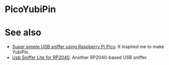 # PicoYubiPin

# See also
  - [Super simple USB sniffer using Raspberry Pi Pico](https://github.com/tana/pico_usb_sniffer). It inspired me to make YubiPin.
  - [Usb Sniffer Lite for RP2040](https://github.com/ataradov/usb-sniffer-lite). Another RP2040-based USB sniffer.
